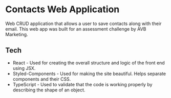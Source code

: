 # Contacts Web Application

Web CRUD application that allows a user to save contacts along with their email. This web app was built for an assessment challenge by AVB Marketing.

## Tech

-   React - Used for creating the overall structure and logic of the front end using JSX.
-   Styled-Components - Used for making the site beautiful. Helps separate components and their CSS.
-   TypeScript - Used to validate that the code is working properly by describing the shape of an object.
